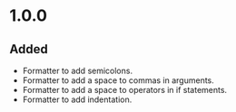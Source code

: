 # 1.0.0

## Added
- Formatter to add semicolons.
- Formatter to add a space to commas in arguments.
- Formatter to add a space to operators in if statements.
- Formatter to add indentation.